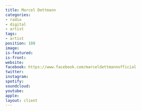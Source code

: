 ```yaml
---
title: Marcel Dettmann
categories:
- radio
- digital
- artist
tags:
- artist
position: 108
image: 
is-featured: 
is-front: 
website: 
facebook: https://www.facebook.com/marceldettmannofficial
twitter: 
instagram: 
spotify: 
soundcloud: 
youtube: 
apple: 
layout: client
---
```


